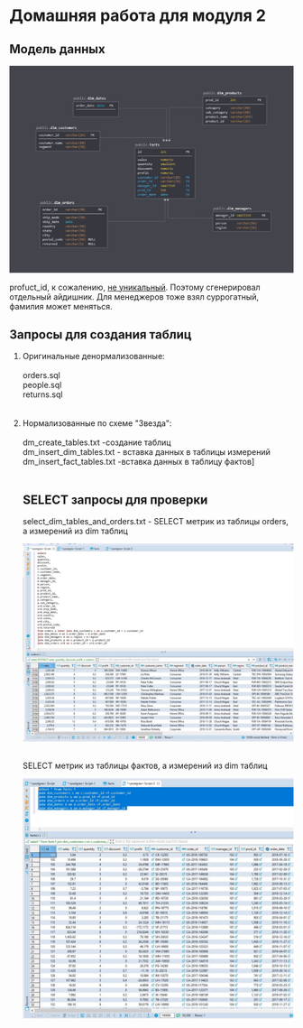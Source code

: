 # Домашняя работа для модуля 2

## Модель данных
![image](https://github.com/freemastera/data-engineering-homework/blob/master/DE-101/Module2/img/data_model_superstore.jpg)

profuct_id, к сожалению, [не уникальный](https://github.com/freemastera/data-engineering-homework/blob/master/DE-101/Module2/img/product_id%20%D0%BD%D0%B5%20%D1%83%D0%BD%D0%B8%D0%BA%D0%B0%D0%BB%D1%8C%D0%BD%D1%8B%D0%B9.jpg). 
Поэтому сгенерировал отдельный айдишник. Для менеджеров тоже взял суррогатный, фамилия может меняться.

## Запросы для создания таблиц

<ol>
<li>Оригинальные денормализованные:<br><br>
orders.sql<br>
people.sql<br>
returns.sql<br>
 </li>
<br><br>
<li>Нормализованные по схеме "Звезда":<br><br>
dm_create_tables.txt -создание таблиц<br>
dm_insert_dim_tables.txt - вставка данных в таблицы измерений<br>
dm_insert_fact_tables.txt -вставка данных в таблицу фактов]<br><br>
    
  </li>

## SELECT запросы для проверки

select_dim_tables_and_orders.txt - SELECT  метрик из таблицы orders, а измерений из dim таблиц<br>
 
![image](https://github.com/freemastera/data-engineering-homework/blob/master/DE-101/Module2/img/select_dim_tables_and_orders.jpg)
 <br><br>
 
SELECT метрик из таблицы фактов, а измерений из dim таблиц<br>

![image](https://github.com/freemastera/data-engineering-homework/blob/master/DE-101/Module2/img/select_dim_tables_and_facts.jpg)

